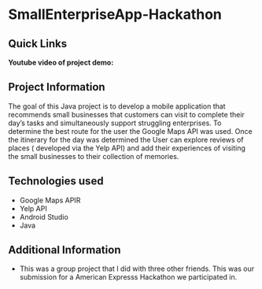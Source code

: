 # SmallEnterpriseApp-Hackathon

## Quick Links

**Youtube video of project demo:** 

## Project Information

The goal of this Java project is to develop a mobile application that recommends small businesses that customers can visit to complete their day’s tasks and simultaneously support struggling enterprises. To determine the best route for the user the Google Maps API was used. Once the itinerary for the day was determined the User can explore reviews of places ( developed via the Yelp API) and add their experiences of visiting the small businesses to their collection of memories. 

## Technologies used
<ul>
  <li> Google Maps APIR
  <li> Yelp API
  <li> Android Studio
  <li> Java 
  
</ul>
    

## Additional Information
<ul>
  <li> This was a group project that I did with three other friends. This was our submission for a American Expresss Hackathon we participated in.
  
</ul>
